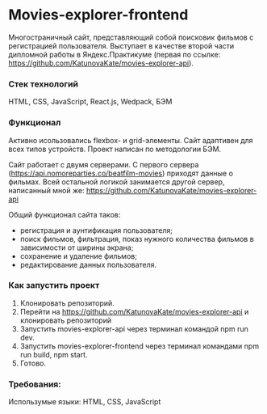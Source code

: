 # Movies-explorer-frontend

Многостраничный сайт, представляющий собой поисковик фильмов с регистрацией пользователя. Выступает в качестве второй части дипломной работы в Яндекс.Практикуме (первая по ссылке: https://github.com/KatunovaKate/movies-explorer-api).

### Стек технологий
HTML, CSS, JavaScript, React.js, Wedpack, БЭМ

### Функционал
Активно исользовались flexbox- и grid-элементы. Сайт адаптивен для всех типов устройств. Проект написан по методологии БЭМ.

Сайт работает с двумя серверами. С первого сервера (https://api.nomoreparties.co/beatfilm-movies) приходят данные о фильмах. 
Всей остальной логикой занимается другой сервер, написанный мной же: https://github.com/KatunovaKate/movies-explorer-api

Общий функционал сайта таков: 
- регистрация и аунтификация пользователя;
- поиск фильмов, фильтрация, показ нужного количества фильмов в зависимости от ширины экрана;
- сохранение и удаление фильмов;
- редактирование данных пользователя. 

### Как запустить проект
1. Клонировать репозиторий.
2. Перейти на https://github.com/KatunovaKate/movies-explorer-api и клонировать репозиторий
3. Запустить movies-explorer-api через терминал командой npm run dev.
4. Запустить movies-explorer-frontend через терминал командами npm run build, npm start.
5. Готово.

### Требования: 
Использумые языки: HTML, CSS, JavaScript
